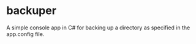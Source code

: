 backuper
========

A simple console app in C# for backing up a directory as specified in the app.config file.

